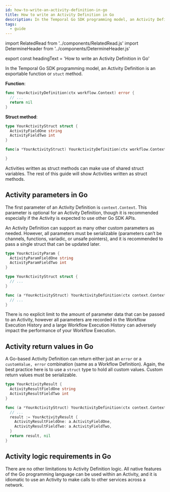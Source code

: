 ```yaml
---
id: how-to-write-an-activity-definition-in-go
title: How to write an Activity Definition in Go
description: In the Temporal Go SDK programming model, an Activity Definition is an exportable function or `stuct` method.
tags:
  - guide
---
```


import RelatedRead from '../components/RelatedRead.js'
import DetermineHeader from '../components/DetermineHeader.js'

export const headingText = 'How to write an Activity Definition in Go'

<DetermineHeader
hLevel={props.heading}
hText={headingText}
/>

In the Temporal Go SDK programming model, an Activity Definition is an exportable function or `stuct` method.

**Function**:

```go
func YourActivityDefinition(ctx workflow.Context) error {
  // ...
  return nil
}
```

**Struct method**:

```go
type YourActivityStruct struct {
  ActivityFieldOne string
  ActivityFieldTwo int
}

func(a *YourActivityStruct) YourActivityDefinition(ctx workflow.Context) error {

}
```

Activities written as struct methods can make use of shared struct variables.
The rest of this guide will show Activities written as struct methods.

<!--
<RelatedRead
text="What are Activities"
goTo="/docs/concepts-new/introduction#workflow-definition"
tagChar="e"
/>
-->

## Activity parameters in Go

The first parameter of an Activity Definition is `context.Context`.
This parameter is optional for an Activity Definition, though it is recommended especially if the Activity is expected to use other Go SDK APIs.

An Activity Definition can support as many other custom parameters as needed.
However, all parameters must be serializable (parameters can’t be channels, functions, variadic, or unsafe pointers), and it is recommended to pass a single struct that can be updated later.

```go
type YourActivityParam {
  ActivityParamFieldOne string
  ActivityParamFieldTwo int
}

type YourActivityStruct struct {
  // ...
}

func (a *YourActivityStruct) YourActivityDefinition(ctx context.Context, param YourActivityParam) error {
  // ...
}
```

There is no explicit limit to the amount of parameter data that can be passed to an Activity, however all parameters are recorded in the Workflow Execution History and a large Workflow Execution History can adversely impact the performance of your Workflow Execution.

<!--
<RelatedRead
text="What is a Workflow Execution History"
goTo="#"
tagChar="e"
/>

<RelatedRead
text="When to care about the size of your Workflow Execution History"
goTo="#"
tagChar="g"
/>
-->

## Activity return values in Go

A Go-based Activity Definition can return either just an `error` or a `customValue, error` combination (same as a Workflow Definition).
Again, the best practice here is to use a `struct` type to hold all custom values.
Custom return values must be serializable.

```go
type YourActivityResult {
  ActivityResultFieldOne string
  ActivityResultFieldTwo int
}

func (a *YourActivityStruct) YourActivityDefinition(ctx context.Context, param YourActivityParam) (YourActivityResult, error) {
  // ...
  result := YourActivityResult {
    ActivityResultFieldOne: a.ActivityFieldOne,
    ActivityResultFieldTwo: a.ActivityFieldTwo,
  }
  return result, nil
}
```

<!--
<RelatedRead
text="When to return an error from an Activity"
goTo="#"
tagChar="g"
/>
-->

## Activity logic requirements in Go

There are no other limitations to Activity Definition logic.
All native features of the Go programming language can be used within an Activity, and it is idiomatic to use an Activity to make calls to other services across a network.

<!--
<RelatedRead
text="What are some Activity implementation design patterns"
goTo="#"
tagChar="g"
/>
-->
